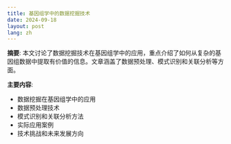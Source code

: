 ```yaml
---
title: 基因组学中的数据挖掘技术
date: 2024-09-18
layout: post
lang: zh
---
```


**摘要**:
本文讨论了数据挖掘技术在基因组学中的应用，重点介绍了如何从复杂的基因组数据中提取有价值的信息。文章涵盖了数据预处理、模式识别和关联分析等方面。

**主要内容**:
- 数据挖掘在基因组学中的应用
- 数据预处理技术
- 模式识别和关联分析方法
- 实际应用案例
- 技术挑战和未来发展方向
